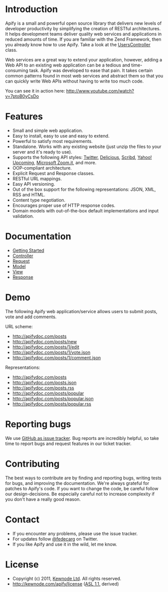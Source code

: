 # Introduction

Apify is a small and powerful open source library that delivers new levels of developer
productivity by simplifying the creation of RESTful architectures. It helps development
teams deliver quality web services and applications in reduced amounts of time. If you are
familiar with the Zend Framework, then you already know how to use Apify. Take a look at
the [UsersController][9] class.

Web services are a great way to extend your application, however, adding a Web API
to an existing web application can be a tedious and time-consuming task. Apify was
developed to ease that pain. It takes certain common patterns found in most web services
and abstract them so that you can quickly write Web APIs without having to write too much
code.

You can see it in action here:
http://www.youtube.com/watch?v=7ptoB0yCsDo

# Features

- Small and simple web application.
- Easy to install, easy to use and easy to extend.
- Powerful to satisfy most requirements.
- Standalone. Works with any existing website (just unzip the files to your server and it's ready to use).
- Supports the following API styles: [Twitter][1], [Delicious][2], [Scribd][3], [Yahoo! Upcoming][4], [Microsoft Zoom.it][5], and more.
- OOP-compliant architecture.
- Explicit Request and Response classes.
- RESTful URL mappings.
- Easy API versioning.
- Out of the box support for the following representations: JSON, XML, RSS and HTML.
- Content type negotiation.
- Encourages proper use of HTTP response codes.
- Domain models with out-of-the-box default implementations and input validation.

# Documentation

- [Getting Started](doc/GettingStarted.md)
- [Controller](doc/Controller.md)
- [Request](doc/Request.md)
- [Model](doc/Model.md)
- [View](doc/View.md)
- [Response](doc/Response.md)

# Demo

The following Apify web application/service allows users to submit posts, vote and add comments.

URL scheme:

- http://apifydoc.com/posts
- http://apifydoc.com/posts/new
- http://apifydoc.com/posts/1/edit
- http://apifydoc.com/posts/1/vote.json
- http://apifydoc.com/posts/1/comment.json

Representations:

- http://apifydoc.com/posts
- http://apifydoc.com/posts.json
- http://apifydoc.com/posts.rss
- http://apifydoc.com/posts/popular
- http://apifydoc.com/posts/popular.json
- http://apifydoc.com/posts/popular.rss

# Reporting bugs

We use [GitHub as issue tracker][6]. Bug reports are incredibly helpful, so take time to report bugs and request features in our ticket tracker.

# Contributing

The best ways to contribute are by finding and reporting bugs, writing tests for bugs, and improving the documentation. We're always grateful for patches to Apify's code. If you want to change the code, be careful follow our design-decisions. Be especially careful not to increase complexity if you don't have a really good reason.

# Contact

- If you encounter any problems, please use the issue tracker.
- For updates follow [@fedecarg][7] on Twitter.
- If you like Apify and use it in the wild, let me know.

# License

- Copyright (c) 2011, [Kewnode Ltd][8]. All rights reserved.
- http://kewnode.com/apify/license ([ASL 1.1.][10] derived)

[1]: https://dev.twitter.com/docs/api
[2]: http://www.delicious.com/help/api
[3]: http://www.scribd.com/developers
[4]: http://upcoming.yahoo.com/services/api/
[5]: http://zoom.it/pages/api/
[6]: https://github.com/fedecarg/apify-library/issues
[7]: https://twitter.com/fedecarg
[8]: http://www.kewnode.com/
[9]: https://github.com/fedecarg/apify-library/blob/master/app/controllers/UsersController.php
[10]: http://www.apache.org/licenses/LICENSE-1.1
